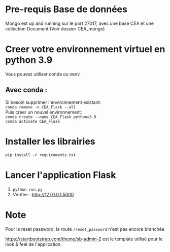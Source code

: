 # Pre-requis Base de données
Mongo est up and running sur le port 27017, avec une base CEA et une collection Document
(Voir dossier CEA_mongo)
# Creer votre environnement virtuel en python 3.9
Vous pouvez utiliser conda ou venv
## Avec conda :
Si besoin supprimer l'environnement existant:  
`conda remove -n CEA_Flask --all`  
Puis créer un nouvel environnement:  
`conda create --name CEA_Flask python=3.9`  
`conda activate CEA_Flask`
# Installer les librairies
`pip install -r requirements.txt`
# Lancer l'application Flask
1. `python run.py`
2. Verifier : http://127.0.0.1:5000

# Note
Pour le reset password, la route `/reset_password` n'est pas encore branchée

https://startbootstrap.com/theme/sb-admin-2 est le template utilisé pour le look & feel de l'application.
